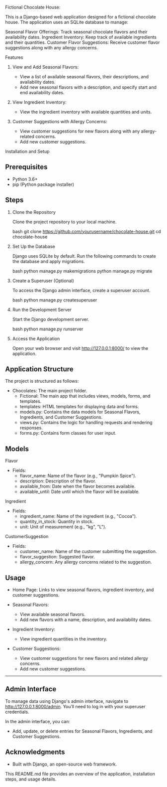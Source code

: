 
Fictional Chocolate House:

This is a Django-based web application designed for a fictional chocolate house. The application uses an SQLite database to manage:

Seasonal Flavor Offerings: Track seasonal chocolate flavors and their availability dates.
Ingredient Inventory: Keep track of available ingredients and their quantities.
Customer Flavor Suggestions: Receive customer flavor suggestions along with any allergy concerns.

Features

1. View and Add Seasonal Flavors: 
   - View a list of available seasonal flavors, their descriptions, and availability dates.
   - Add new seasonal flavors with a description, and specify start and end availability dates.

2. View Ingredient Inventory:
   - View the ingredient inventory with available quantities and units.

3. Customer Suggestions with Allergy Concerns:
   - View customer suggestions for new flavors along with any allergy-related concerns.
   - Add new customer suggestions.


Installation and Setup

## Prerequisites

- Python 3.6+
- pip (Python package installer)

## Steps

1. Clone the Repository

   Clone the project repository to your local machine.

   bash
   git clone https://github.com/yourusername/chocolate-house.git
   cd chocolate-house
   
   

2. Set Up the Database

   Django uses SQLite by default. Run the following commands to create the database and apply migrations.

   bash
   python manage.py makemigrations
   python manage.py migrate
   

3. Create a Superuser (Optional)

   To access the Django admin interface, create a superuser account.

   bash
   python manage.py createsuperuser
   

4. Run the Development Server

   Start the Django development server.

   bash
   python manage.py runserver
   

5. Access the Application

   Open your web browser and visit http://127.0.0.1:8000/ to view the application.


## Application Structure

The project is structured as follows:

- Chocolates: The main project folder.
  - Fictional: The main app that includes views, models, forms, and templates.
  - templates: HTML templates for displaying data and forms.
  - models.py: Contains the data models for Seasonal Flavors, Ingredients, and Customer Suggestions.
  - views.py: Contains the logic for handling requests and rendering responses.
  - forms.py: Contains form classes for user input.



## Models

Flavor

- Fields:
  - flavor_name: Name of the flavor (e.g., "Pumpkin Spice").
  - description: Description of the flavor.
  - available_from: Date when the flavor becomes available.
  - available_until: Date until which the flavor will be available.

Ingredient

- Fields:
  - ingredient_name: Name of the ingredient (e.g., "Cocoa").
  - quantity_in_stock: Quantity in stock.
  - unit: Unit of measurement (e.g., "kg", "L").

CustomerSuggestion

- Fields:
  - customer_name: Name of the customer submitting the suggestion.
  - flavor_suggestion: Suggested flavor.
  - allergy_concern: Any allergy concerns related to the suggestion.



## Usage

- Home Page: Links to view seasonal flavors, ingredient inventory, and customer suggestions.

- Seasonal Flavors:
  - View available seasonal flavors.
  - Add new flavors with a name, description, and availability dates.

- Ingredient Inventory:
  - View ingredient quantities in the inventory.
  
- Customer Suggestions:
  - View customer suggestions for new flavors and related allergy concerns.
  - Add new customer suggestions.

---

## Admin Interface

To manage data using Django's admin interface, navigate to http://127.0.0.1:8000/admin. You’ll need to log in with your superuser credentials.

In the admin interface, you can:
- Add, update, or delete entries for Seasonal Flavors, Ingredients, and Customer Suggestions.



## Acknowledgments

- Built with Django, an open-source web framework.


This README.md file provides an overview of the application, installation steps, and usage details.